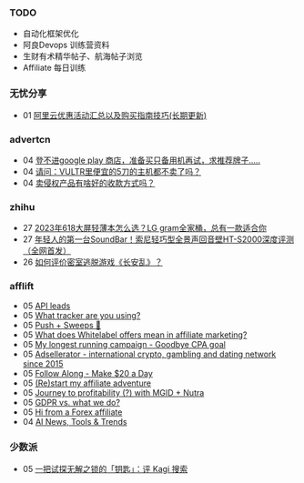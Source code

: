 ### TODO
-  自动化框架优化
-  阿良Devops 训练营资料
-  生财有术精华帖子、航海帖子浏览
-  Affiliate 每日训练

### 无忧分享
<!-- ruyo:START -->
-  01 [阿里云优惠活动汇总以及购买指南技巧&lpar;长期更新&rpar;](https://51.ruyo.net/18526.html)<!-- ruyo:END -->

### advertcn
<!-- advertcn:START -->
-  04 [登不进google play 商店，准备买只备用机再试，求推荐牌子.....](https://www.advertcn.com/forum.php?mod=viewthread&tid=112810)
-  04 [请问：VULTR里便宜的5刀的主机都不卖了吗？](https://www.advertcn.com/forum.php?mod=viewthread&tid=112809)
-  04 [卖侵权产品有啥好的收款方式吗？](https://www.advertcn.com/forum.php?mod=viewthread&tid=112808)<!-- advertcn:END -->

### zhihu
<!-- zhihu:START -->
-  27 [2023年618大屏轻薄本怎么选？LG gram全家桶，总有一款适合你](http://zhuanlan.zhihu.com/p/632641888?utm_campaign=rss&utm_medium=rss&utm_source=rss&utm_content=title)
-  27 [年轻人的第一台SoundBar！索尼轻巧型全景声回音壁HT-S2000深度评测（全网首发）](http://zhuanlan.zhihu.com/p/630990296?utm_campaign=rss&utm_medium=rss&utm_source=rss&utm_content=title)
-  26 [如何评价密室逃脱游戏《长安乱》？](http://www.zhihu.com/question/563950552/answer/3045961312?utm_campaign=rss&utm_medium=rss&utm_source=rss&utm_content=title)<!-- zhihu:END -->

### afflift
<!-- afflift:START -->
-  05 [API leads](https://afflift.com/f/threads/api-leads.11943/)
-  05 [What tracker are you using?](https://afflift.com/f/threads/what-tracker-are-you-using.11940/)
-  05 [Push + Sweeps 🚀](https://afflift.com/f/threads/push-sweeps-%F0%9F%9A%80.11919/)
-  05 [What does Whitelabel offers mean in affiliate marketing?](https://afflift.com/f/threads/what-does-whitelabel-offers-mean-in-affiliate-marketing.11942/)
-  05 [My longest running campaign - Goodbye CPA goal](https://afflift.com/f/threads/my-longest-running-campaign-goodbye-cpa-goal.11839/)
-  05 [Adsellerator - international crypto, gambling and dating network since 2015](https://afflift.com/f/threads/adsellerator-international-crypto-gambling-and-dating-network-since-2015.6683/)
-  05 [Follow Along - Make $20 a Day](https://afflift.com/f/threads/follow-along-make-20-a-day.10149/)
-  05 [&lpar;Re&rpar;start my affiliate adventure](https://afflift.com/f/threads/re-start-my-affiliate-adventure.11887/)
-  05 [Journey to profitability &lpar;?&rpar; with MGID + Nutra](https://afflift.com/f/threads/journey-to-profitability-with-mgid-nutra.11855/)
-  05 [GDPR vs. what we do?](https://afflift.com/f/threads/gdpr-vs-what-we-do.11938/)
-  05 [Hi from a Forex affiliate](https://afflift.com/f/threads/hi-from-a-forex-affiliate.11941/)
-  04 [AI News, Tools &amp; Trends](https://afflift.com/f/threads/ai-news-tools-trends.11939/)<!-- afflift:END -->

### 少数派
<!-- sspai:START -->
-  05 [一把试探无解之锁的「钥匙」：评 Kagi 搜索](https://sspai.com/post/84160)<!-- sspai:END -->
